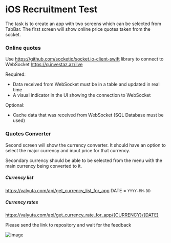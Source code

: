 # iOS Recruitment Test

The task is to create an app with two screens which can be selected from TabBar. The first screen will show online price quotes taken from the socket.

### Online quotes

Use https://github.com/socketio/socket.io-client-swift library to connect to WebSocket https://q.investaz.az/live

Required:
* Data received from WebSocket must be in a table and updated in real time
* A visual indicator in the UI showing the connection to WebSocket

Optional:
* Cache data that was received from WebSocket (SQL Database must be used)

### Quotes Converter

Second screen will show the currency converter.
It should have an option to select the major currency and input price for that currency.

Secondary currency should be able to be selected from the menu with the main currency being converted to it.

##### Currency list
https://valyuta.com/api/get_currency_list_for_app
DATE = `YYYY-MM-DD`

##### Currency rates
https://valyuta.com/api/get_currency_rate_for_app/{CURRENCY}/{DATE}

Please send the link to repository and wait for the feedback

![image](https://user-images.githubusercontent.com/3234413/100227336-70158800-2f3a-11eb-9678-5ba4f8c39926.png)

